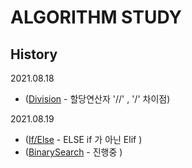 # ALGORITHM STUDY

## History

2021.08.18 
- ([Division](https://github.com/dahoonchoi/algorithm_study/blob/main/hackerrank/prct_division.py) - 할당연산자 '//' , '/' 차이점)

2021.08.19 
- ([If/Else](https://github.com/dahoonchoi/algorithm_study/blob/main/hackerrank/prct_ifelse.py) - ELSE if 가 아닌 Elif )
- ([BinarySearch](https://github.com/dahoonchoi/algorithm_study/blob/main/programmers/prct_binarysearch.py) - 진행중 )
